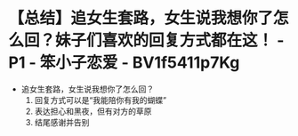 # 【总结】追女生套路，女生说我想你了怎么回？妹子们喜欢的回复方式都在这！ - P1 - 笨小子恋爱 - BV1f5411p7Kg

-   追女生套路，女生说我想你了怎么回？
    1.  回复方式可以是“我能陪你有我的蝴蝶”
    2.  表达担心和黑夜，但有对方的草原
    3.  结尾感谢并告别